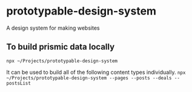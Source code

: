 # prototypable-design-system
A design system for making websites

## To build prismic data locally
`npx ~/Projects/prototypable-design-system`

It can be used to build all of the following content types individually.
`npx ~/Projects/prototypable-design-system --pages --posts --deals --postsList`
